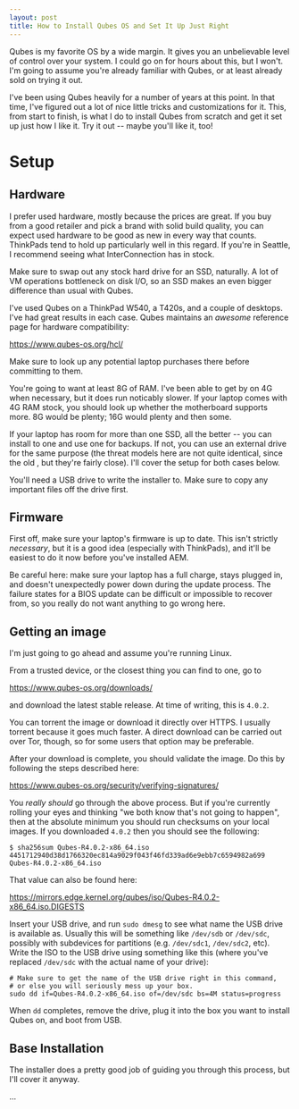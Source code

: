 ```yaml
---
layout: post
title: How to Install Qubes OS and Set It Up Just Right
---
```


Qubes is my favorite OS by a wide margin. It gives you an unbelievable level of control over your system. I could go on for hours about this, but I won't. I'm going to assume you're already familiar with Qubes, or at least already sold on trying it out.

I've been using Qubes heavily for a number of years at this point. In that time, I've figured out a lot of nice little tricks and customizations for it. This, from start to finish, is what I do to install Qubes from scratch and get it set up just how I like it. Try it out -- maybe you'll like it, too!

# Setup

## Hardware

I prefer used hardware, mostly because the prices are great. If you buy from a good retailer and pick a brand with solid build quality, you can expect used hardware to be good as new in every way that counts. ThinkPads tend to hold up particularly well in this regard. If you're in Seattle, I recommend seeing what InterConnection has in stock.

Make sure to swap out any stock hard drive for an SSD, naturally. A lot of VM operations bottleneck on disk I/O, so an SSD makes an even bigger difference than usual with Qubes.

I've used Qubes on a ThinkPad W540, a T420s, and a couple of desktops. I've had great results in each case. Qubes maintains an _awesome_ reference page for hardware compatibility:

https://www.qubes-os.org/hcl/

Make sure to look up any potential laptop purchases there before committing to them.

You're going to want at least 8G of RAM. I've been able to get by on 4G when necessary, but it does run noticably slower. If your laptop comes with 4G RAM stock, you should look up whether the motherboard supports more. 8G would be plenty; 16G would plenty and then some.

If your laptop has room for more than one SSD, all the better -- you can install to one and use one for backups. If not, you can use an external drive for the same purpose (the threat models here are not quite identical, since the old , but they're fairly close). I'll cover the setup for both cases below.

You'll need a USB drive to write the installer to. Make sure to copy any important files off the drive first.

## Firmware

First off, make sure your laptop's firmware is up to date. This isn't strictly _necessary_, but it is a good idea (especially with ThinkPads), and it'll be easiest to do it now before you've installed AEM.

Be careful here: make sure your laptop has a full charge, stays plugged in, and doesn't unexpectedly power down during the update process. The failure states for a BIOS update can be difficult or impossible to recover from, so you really do not want anything to go wrong here.

## Getting an image

I'm just going to go ahead and assume you're running Linux.

From a trusted device, or the closest thing you can find to one, go to

https://www.qubes-os.org/downloads/

and download the latest stable release. At time of writing, this is `4.0.2`.

You can torrent the image or download it directly over HTTPS. I usually torrent because it goes much faster. A direct download can be carried out over Tor, though, so for some users that option may be preferable.

After your download is complete, you should validate the image. Do this by following the steps described here:

https://www.qubes-os.org/security/verifying-signatures/

You _really should_ go through the above process. But if you're currently rolling your eyes and thinking "we both know that's not going to happen", then at the absolute minimum you should run checksums on your local images. If you downloaded `4.0.2` then you should see the following:

```
$ sha256sum Qubes-R4.0.2-x86_64.iso
4451712940d38d1766320ec814a9029f043f46fd339ad6e9ebb7c6594982a699  Qubes-R4.0.2-x86_64.iso
```

That value can also be found here:

https://mirrors.edge.kernel.org/qubes/iso/Qubes-R4.0.2-x86_64.iso.DIGESTS

Insert your USB drive, and run `sudo dmesg` to see what name the USB drive is available as. Usually this will be something like `/dev/sdb` or `/dev/sdc`, possibly with subdevices for partitions (e.g. `/dev/sdc1`, `/dev/sdc2`, etc). Write the ISO to the USB drive using something like this (where you've replaced `/dev/sdc` with the actual name of your drive):

```
# Make sure to get the name of the USB drive right in this command,
# or else you will seriously mess up your box.
sudo dd if=Qubes-R4.0.2-x86_64.iso of=/dev/sdc bs=4M status=progress
```

When `dd` completes, remove the drive, plug it into the box you want to install Qubes on, and boot from USB.

## Base Installation

The installer does a pretty good job of guiding you through this process, but I'll cover it anyway.

...

